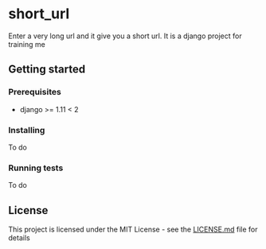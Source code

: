 # short_url

Enter a very long url and it give you a short url.
It is a django project for training me

## Getting started
### Prerequisites
*   django >= 1.11 < 2


### Installing
To do

### Running tests
To do

## License

This project is licensed under the MIT License - see the [LICENSE.md](LICENSE.md) file for details
